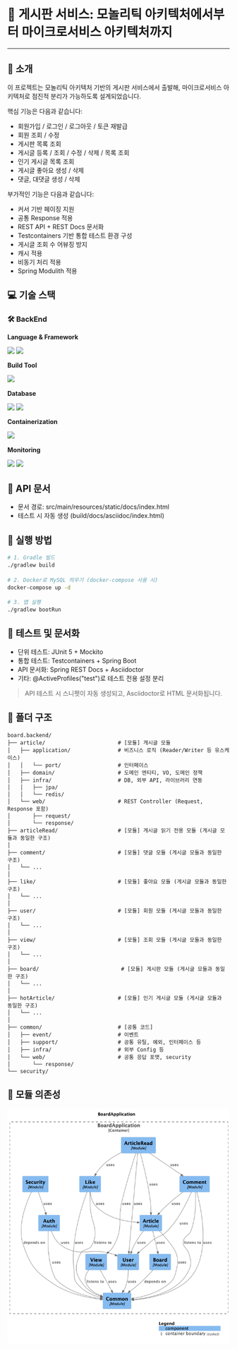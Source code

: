 # 📘 게시판 서비스: 모놀리틱 아키텍처에서부터 마이크로서비스 아키텍처까지
---

## 📖 소개

이 프로젝트는 모놀리틱 아키텍처 기반의 게시판 서비스에서 출발해, 마이크로서비스 아키텍처로 점진적 분리가 가능하도록 설계되었습니다.

핵심 기능은 다음과 같습니다:

- 회원가입 / 로그인 / 로그아웃 / 토큰 재발급
- 회원 조회 / 수정
- 게시판 목록 조회
- 게시글 등록 / 조회 / 수정 / 삭제 / 목록 조회
- 인기 게시글 목록 조회
- 게시글 좋아요 생성 / 삭제
- 댓글, 대댓글 생성 / 삭제

부가적인 기능은 다음과 같습니다:

- 커서 기반 페이징 지원
- 공통 Response 적용
- REST API + REST Docs 문서화
- Testcontainers 기반 통합 테스트 환경 구성
- 게시글 조회 수 어뷰징 방지
- 캐시 적용
- 비동기 처리 적용
- Spring Modulith 적용

## 💻 기술 스택

### 🛠️ BackEnd

**Language & Framework**

<img src="https://img.shields.io/badge/Java 21-007396" />
<img src="https://img.shields.io/badge/Spring-6DB33F?logo=Spring&logoColor=white" />

**Build Tool**

<img src="https://img.shields.io/badge/Gradle-02303A?logo=Gradle&logoColor=white" />

**Database**

<img src="https://img.shields.io/badge/MySQL-4479A1?logo=MySQL&logoColor=white" />
<img src="https://img.shields.io/badge/Redis-FF4438?logo=Redis&logoColor=white" />

**Containerization**

<img src="https://img.shields.io/badge/Docker-2496ED?logo=Docker&logoColor=white" />

**Monitoring**

<img src="https://img.shields.io/badge/Grafana-F46800?logo=Grafana&logoColor=white" />
<img src="https://img.shields.io/badge/Prometheus-E6522C?logo=Prometheus&logoColor=white" />

## 📎 API 문서

- 문서 경로: src/main/resources/static/docs/index.html
- 테스트 시 자동 생성 (build/docs/asciidoc/index.html)

## 🚀 실행 방법

```bash
# 1. Gradle 빌드
./gradlew build

# 2. Docker로 MySQL 띄우기 (docker-compose 사용 시)
docker-compose up -d

# 3. 앱 실행
./gradlew bootRun
```

## 🧪 테스트 및 문서화

- 단위 테스트: JUnit 5 + Mockito
- 통합 테스트: Testcontainers + Spring Boot
- API 문서화: Spring REST Docs + Asciidoctor
- 기타: @ActiveProfiles("test")로 테스트 전용 설정 분리

> API 테스트 시 스니펫이 자동 생성되고, Asciidoctor로 HTML 문서화됩니다.

## 📂 폴더 구조

```text
board.backend/
├── article/                       # [모듈] 게시글 모듈
│   ├── application/               # 비즈니스 로직 (Reader/Writer 등 유스케이스)
│   │   └── port/                  # 인터페이스
│   ├── domain/                    # 도메인 엔티티, VO, 도메인 정책
│   ├── infra/                     # DB, 외부 API, 라이브러리 연동
│   │   ├── jpa/
│   │   └── redis/
│   └── web/                       # REST Controller (Request, Response 포함)
│       ├── request/
│       └── response/
├── articleRead/                   # [모듈] 게시글 읽기 전용 모듈 (게시글 모듈과 동일한 구조)
│
├── comment/                       # [모듈] 댓글 모듈 (게시글 모듈과 동일한 구조)
│   └── ...
│
├── like/                          # [모듈] 좋아요 모듈 (게시글 모듈과 동일한 구조)
│   └── ...
│
├── user/                          # [모듈] 회원 모듈 (게시글 모듈과 동일한 구조)
│   └── ...
│
├── view/                          # [모듈] 조회 모듈 (게시글 모듈과 동일한 구조)
│   └── ...
│
├── board/                          # [모듈] 게시판 모듈 (게시글 모듈과 동일한 구조)
│   └── ...
│
├── hotArticle/                    # [모듈] 인기 게시글 모듈 (게시글 모듈과 동일한 구조)
│   └── ...
│
├── common/                        # [공통 코드]
│   ├── event/                     # 이벤트
│   ├── support/                   # 공통 유틸, 예외, 인터페이스 등
│   ├── infra/                     # 외부 Config 등
│   └── web/                       # 공통 응답 포맷, security
│       └── response/
└── security/
```

## 📎 모듈 의존성

![모듈 구조](src/docs/components.png)